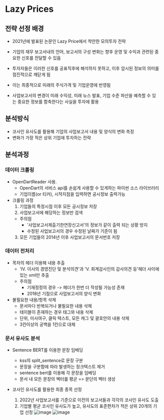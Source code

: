 # Lazy Prices

## 전략 선정 배경

+ 2021년에 발표된 논문인 Lazy Price에서 착안한 모의투자 전략
+ 기업의 재무 보고서내의 언어, 보고서의 구성 변화는 향후 운영 및 수익과 관련된 중요한 신호를 전달할 수 있음
+ 투자자들은 이러한 신호를 공표직후에 해석하지 못하고, 이후 암시된 정보의 의미를 점진적으로 깨닫게 됨
+ 이는 최종적으로 미래의 주식가격 및 기업운영에 반영됨

+ 사업보고서의 변경이 미래 수익성, 미래 뉴스 발표, 기업 수준 파산을 예측할 수 있는 중요한 정보를 함축한다는 사실을 투자에 활용

## 분석방식

+ 코사인 유사도를 활용해 기업의 사업보고서 내용 및 양식의 변화 측정
+ 변화가 가장 적은 상위 기업에 투자하는 전략


## 분석과정

### 데이터 크롤링

+ OpenDartReader 사용. 
  + OpenDart의 서비스 api를 손쉽게 사용할 수 있게하는 파이썬 소스 라이브러리
  + 기업이름(or 티커), 시작지점을 입력하면 공시정보 출력가능
+ 크롤링 과정
  1. 기업들의 특정시점 이후 모든 공시정보 저장
  2. 사업보고서에 해당하는 정보만 검색
    + 주의점 
      + '사업보고서제출기한연장신고서'의 정보가 같이 출력 되는 상황 방지
      + 수정된 사업보고서의 경우 수정된 날짜가 기준이 됨
  3. 모든 기업들의 2014년 이후 사업보고서의 문서번호 저장

### 데이터 전처리

+ 목차의 헤더 이용해 내용 추출
  + 'IV. 이사의 경영진단 및 분석의견'과 'V. 회계감사인의 감사의견 등'헤더 사이에 있는 xml만 추출
  + 주의점
    + 기재정정의 경우 -> 헤더가 한번 더 작성될 가능성 존재
    + 2018년 기점으로 사업보고서의 양식 변화
+ 불필요한 내용/항목 삭제
  + 문서마다 반복되거나 불필요한 내용 삭제
  + 테이블이 존재하는 경우 태그와 내용 삭제
  + 단위, 미사여구, 클릭 텍스트, 모든 캐그 및 괄호안의 내용 삭제
  + 3칸이상의 공백을 1칸으로 대체

### 문서 유사도 분석

+ Sentence BERT를 이용한 문장 임베딩
  + kss의 split_sentence로 문장 구분
  + 문장을 구분함에 따라 발생하는 정크텍스트 제거
  + sentence bert를 이용해 각 문장을 임베딩
  + 문서 내 모든 문장의 벡터를 평균 => 문단의 벡터 생성

+ 코사인 유사도를 활용한 최종 종목 선정
  1. 2022년 사업보고서를 기준으로 이전의 보고서들과 각각의 코사인 유사도 도출
  2. 기업별 평균 코사인 유사도가 높고, 유사도의 표준편차가 적은 상위 20개의 기업 선정
  ![image](https://user-images.githubusercontent.com/69777594/230381548-774af220-e228-444c-9da3-2a73ea2e2c50.png)
  ![image](https://user-images.githubusercontent.com/69777594/230381587-96f96a1b-dc91-4536-af6c-501010e790db.png)

